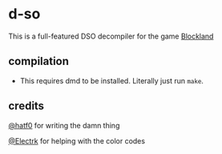 # d-so
This is a full-featured DSO decompiler for the game [Blockland](https://blockland.us)
## compilation
* This requires dmd to be installed.
Literally just run `make`.
## credits
[@hatf0](https://malw.io) for writing the damn thing

[@Electrk](http://electrk.rocks/) for helping with the color codes
